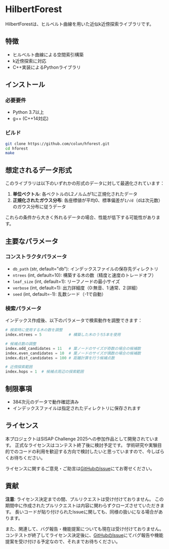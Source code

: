 # HilbertForest

HilbertForestは、ヒルベルト曲線を用いた近似k近傍探索ライブラリです。

## 特徴

- ヒルベルト曲線による空間索引構築
- k近傍探索に対応
- C++実装によるPythonライブラリ

## インストール

### 必要要件

- Python 3.7以上
- g++ (C++14対応)

### ビルド

```bash
git clone https://github.com/colun/hforest.git
cd hforest
make
```

## 想定されるデータ形式

このライブラリは以下のいずれかの形式のデータに対して最適化されています：

1. **単位ベクトル**: 各ベクトルのL2ノルムが1に正規化されたデータ
2. **正規化されたガウス分布**: 各座標値が平均0、標準偏差が`1/√d`（dは次元数）のガウス分布に従うデータ

これらの条件から大きく外れるデータの場合、性能が低下する可能性があります。

## 主要なパラメータ

### コンストラクタパラメータ

- `db_path` (str, default="db"): インデックスファイルの保存先ディレクトリ
- `ntrees` (int, default=10): 構築する木の数（精度と速度のトレードオフ）
- `leaf_size` (int, default=1): リーフノードの最小サイズ
- `verbose` (int, default=1): 出力詳細度（0:無音、1:通常、2:詳細）
- `seed` (int, default=-1): 乱数シード（-1で自動）

### 検索パラメータ

インデックス作成後、以下のパラメータで検索動作を調整できます：

```python
# 検索時に使用する木の数を調整
index.ntrees = 5            # 構築した木のうち5本を使用

# 候補点数の調整
index.odd_candidates = 11   # 葉ノードのサイズが奇数の場合の候補数
index.even_candidates = 10  # 葉ノードのサイズが偶数の場合の候補数
index.dist_candidates = 100 # 距離計算を行う候補点数

# 近傍探索範囲
index.hops = 1  # 候補点周辺の探索範囲
```

## 制限事項

- 384次元のデータで動作確認済み
- インデックスファイルは指定されたディレクトリに保存されます

## ライセンス

本プロジェクトはSISAP Challenge 2025への参加作品として開発されています。
正式なライセンスはコンテスト終了後に検討予定です。
学術研究や実験目的でのコードの利用を歓迎する方向で検討したいと思っていますので、今しばらくお待ちください。

ライセンスに関するご意見・ご助言は[GitHubのIssue](https://github.com/colun/hforest/issues)にてお寄せください。

## 貢献

**注意**: ライセンス決定までの間、プルリクエストは受け付けておりません。
この期間中に作成されたプルリクエストは内容に関わらずクローズさせていただきます。
長いコードが貼り付けられたIssueに関しても、同様の扱いになる場合があります。

また、関連して、バグ報告・機能提案についても現在は受け付けておりません。
コンテストが終了してライセンス決定後に、[GitHubのIssue](https://github.com/colun/hforest/issues)にてバグ報告や機能提案を受け付ける予定なので、それまでお待ちください。